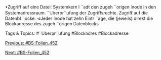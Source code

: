 •Zugriﬀ auf eine Datei:
Systemkern l ¨adt den zugeh ¨origen Inode in den Systemadressraum.
¨Uberpr¨ufung der Zugriﬀsrechte.
Zugriﬀ auf die Datenbl ¨ocke:
⊲Jeder Inode hat zehn Eintr ¨age, die (jeweils) direkt die Blockadresse des zugeh ¨origen Datenblocks

   Tags & Topics:
   #¨Uberpr¨ufung
   #Blockadres
   #Blockadresse

[Previous: #BS-Folien_452](BS-Folien_452.md)

[Next: #BS-Folien_452](BS-Folien_452.md)